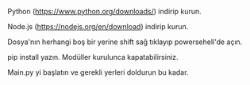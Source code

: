 Python (https://www.python.org/downloads/) indirip kurun.

Node.js (https://nodejs.org/en/download) indirip kurun.

Dosya'nın herhangi boş bir yerine shift sağ tıklayıp powersehell'de açın. 

pip install yazın. Modüller kurulunca kapatabilirsiniz.

Main.py yi başlatın ve gerekli yerleri doldurun bu kadar.


